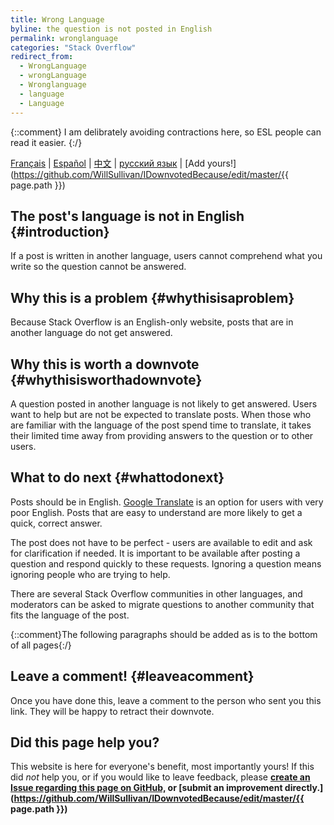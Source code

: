 ```yaml
---
title: Wrong Language
byline: the question is not posted in English
permalink: wronglanguage
categories: "Stack Overflow"
redirect_from:
  - WrongLanguage
  - wrongLanguage
  - Wronglanguage
  - language
  - Language
---
```


{::comment} I am delibrately avoiding contractions here, so ESL people can read it easier. {:/}

[Français](https://translate.google.com/translate?sl=en&tl=fr&u=idownvotedbecau.se%2Fwronglanguage) | 
[Español](https://translate.google.com/translate?sl=en&tl=es&u=idownvotedbecau.se%2Fwronglanguage) | 
[中文](https://translate.google.com/translate?sl=en&tl=zh&u=idownvotedbecau.se%2Fwronglanguage) |
[русский язык](https://translate.google.com/translate?sl=en&tl=ru&u=idownvotedbecau.se%2Fwronglanguage) |
[Add yours!](https://github.com/WillSullivan/IDownvotedBecause/edit/master/{{ page.path }})

## The post's language is not in English {#introduction}
If a post is written in another language, users cannot comprehend what you write so the question cannot be answered.

## Why this is a problem {#whythisisaproblem}
Because Stack Overflow is an English-only website, posts that are in another language do not get answered.

## Why this is worth a downvote {#whythisisworthadownvote}
A question posted in another language is not likely to get answered. Users want to help but are not be expected to translate posts. When those who are familiar with the language of the post spend time to translate, it takes their limited time away from providing answers to the question or to other users.

## What to do next {#whattodonext}
Posts should be in English. [Google Translate](https://translate.google.com) is an option for users with very poor English. Posts that are easy to understand are more likely to get a quick, correct answer. 

The post does not have to be perfect - users are available to edit and ask for clarification if needed. It is important to be available after posting a question and respond quickly to these requests. Ignoring a question means ignoring people who are trying to help.

There are several Stack Overflow communities in other languages, and moderators can be asked to migrate questions to another community that fits the language of the post.

{::comment}The following paragraphs should be added as is to the bottom of all pages{:/}
## Leave a comment! {#leaveacomment}
Once you have done this, leave a comment to the person who sent you this link. They will be happy to retract their downvote.

## Did this page help you?
This website is here for everyone's benefit, most importantly yours! If this did <i>not</i> help you, or if you would
like to leave feedback, please **[create an Issue regarding this page on GitHub,](https://github.com/WillSullivan/IDownvotedBecause/issues/new) or [submit an improvement directly.](https://github.com/WillSullivan/IDownvotedBecause/edit/master/{{ page.path }})**
